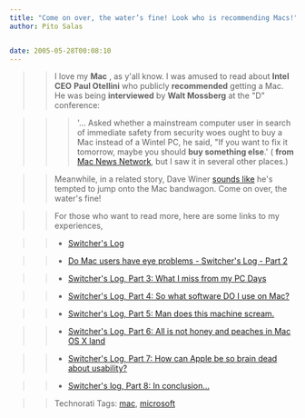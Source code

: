 ```yaml
---
title: "Come on over, the water’s fine! Look who is recommending Macs!"
author: Pito Salas


date: 2005-05-28T00:08:10
---
```



>>

>> I love my **Mac** , as y'all know. I was amused to read about **Intel CEO**
**Paul Otellini** who publicly **recommended** getting a Mac. He was being
**interviewed** by **Walt Mossberg** at the "D" conference:

>>

>>> '… Asked whether a mainstream computer user in search of immediate safety
from security woes ought to buy a Mac instead of a Wintel PC, he said, "If you
want to fix it tomorrow, maybe you should **buy something else**.' ( **from**
[Mac News
Network](<http://www.macnn.com/articles/05/05/26/intel.chief.on.security/>),
but I saw it in several other places.)

>>

>> Meanwhile, in a related story, Dave Winer [sounds
like](<http://archive.scripting.com/2005/05/27#When:5:04:23PM>) he's tempted
to jump onto the Mac bandwagon. Come on over, the water's fine!

>>

>> For those who want to read more, here are some links to my experiences,

>>

>>   * [Switcher's Log](</weblogs/archives/000561.html> "Switcher's Log")

>>

>>   * [Do Mac users have eye problems - Switcher's Log - Part
2](</weblogs/archives/000566.html> "Do Mac users have eye problems -
Switcher's Log - Part 2")

>>

>>   * [Switcher's Log, Part 3: What I miss from my PC
Days](</weblogs/archives/000573.html> "Switcher's Log, Part 3: What I miss
from my PC Days")

>>

>>   * [Switcher's Log, Part 4: So what software DO I use on
Mac?](</weblogs/archives/000579.html> "Switcher's Log, Part 4: So what
software DO I use on Mac?")

>>

>>   * [Switcher's Log, Part 5: Man does this machine
scream.](</weblogs/archives/000598.html> "Switcher's Log, Part 5: Man does
this machine scream.")

>>

>>   * [Switcher's Log, Part 6: All is not honey and peaches in Mac OS X
land](</weblogs/archives/000617.html> "Switcher's Log, Part 6: All is not
honey and peaches in Mac OS X land")

>>

>>   * [Switcher's Log, Part 7: How can Apple be so brain dead about
usability?](</weblogs/archives/000622.html> "Switcher's Log, Part 7: How can
Apple be so brain dead about usability?")

>>

>>   * [Switcher's log, Part 8: In
conclusion…](</weblogs/archives/000624.html> "Switcher's log, Part 8: In
conclusion...")

>>

>>

>>

>> Technorati Tags: [mac](<http://technorati.com/tag/mac>),
[microsoft](<http://technorati.com/tag/microsoft>)


